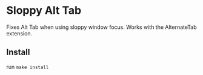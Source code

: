 Sloppy Alt Tab
==============

Fixes Alt Tab when using sloppy window focus.
Works with the AlternateTab extension.

Install
-------

run `make install`
